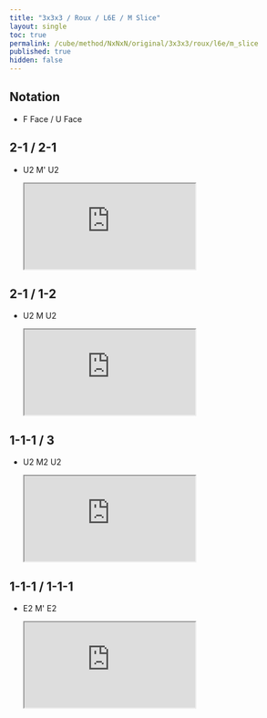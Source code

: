 ```yaml
---
title: "3x3x3 / Roux / L6E / M Slice"
layout: single
toc: true
permalink: /cube/method/NxNxN/original/3x3x3/roux/l6e/m_slice
published: true
hidden: false
---
```


<head>
  <link
    rel   = "stylesheet"
    type  = "text/css"
    href  = "/assets/css/ruwix/iframe_w_ul.css"
  >
</head>



## Notation

- F Face / U Face



## 2-1 / 2-1

- U2 M' U2

  <iframe
    scrolling = "no"
    src       = "https://ruwix.com/widget/3d/?alg=U2'%20M'%20U2'&colored=*&solved=L*%20R*&setupmoves=x'&hover=9&speed=500&flags=canvas"
  ></iframe>



## 2-1 / 1-2

- U2 M U2

  <iframe
    scrolling = "no"
    src       = "https://ruwix.com/widget/3d/?alg=U2'%20M%20U2'&colored=*&solved=L*%20R*&setupmoves=x&hover=9&speed=500&flags=canvas"
  ></iframe>



## 1-1-1 / 3

- U2 M2 U2

  <iframe
    scrolling = "no"
    src       = "https://ruwix.com/widget/3d/?alg=U2'%20M2'%20U2'&colored=*&solved=L*%20R*&setupmoves=x2&hover=9&speed=500&flags=canvas"
  ></iframe>



## 1-1-1 / 1-1-1

- E2 M' E2

  <iframe
    scrolling = "no"
    src       = "https://ruwix.com/widget/3d/?alg=E2'%20M'%20E2'&colored=*&solved=L*%20R*&setupmoves=x&hover=9&speed=500&flags=canvas"
  ></iframe>
